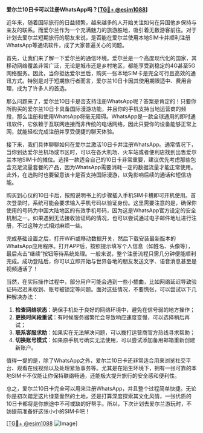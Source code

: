 **爱尔兰10日卡可以注册WhatsApp吗？[[TG💪+ @esim1088](https://t.me/s/esim1088)]**

近年来，随着国际旅行的日益频繁，越来越多的人开始关注如何在异国他乡保持与亲友的联系。而爱尔兰作为一个充满魅力的旅游胜地，吸引着无数游客前往。对于计划去爱尔兰短期旅行的朋友来说，是否能在爱尔兰使用本地SIM卡并顺利注册WhatsApp等通讯软件，成了大家普遍关心的问题。

首先，让我们来了解一下爱尔兰的通信环境。爱尔兰是一个高度现代化的国家，其移动网络覆盖非常广泛，无论是城市还是乡村地区，都能享受到稳定的4G甚至5G网络服务。因此，当你抵达爱尔兰后，购买一张本地SIM卡是完全可行且高效的通讯方式。特别是对于短期旅行者而言，爱尔兰10日卡因其使用期限适中、费用合理，成为了许多人的首选。

那么问题来了，爱尔兰10日卡是否支持注册WhatsApp呢？答案是肯定的！只要你所购买的爱尔兰10日卡具备国际漫游功能，并且你的手机支持当地运营商的频段，那么注册和使用WhatsApp将毫无障碍。WhatsApp是一款全球通用的即时通讯软件，它依赖于互联网连接而非传统的电话网络，因此只要你的设备能够正常上网，就能轻松完成注册并享受便捷的聊天体验。

接下来，我们具体聊聊如何在爱尔兰激活10日卡并注册WhatsApp。通常情况下，当你到达爱尔兰机场或市区时，可以在各大机场、火车站或者便利店找到出售爱尔兰本地SIM卡的摊位。选择一款适合自己的10日卡非常重要，建议优先考虑那些包含充足流量套餐的产品，因为WhatsApp需要消耗一定的数据流量才能正常使用。此外，在选购时也要留意该卡是否支持国际漫游，以免影响后续的通话和短信功能。

购买到心仪的10日卡后，按照说明书上的步骤插入手机SIM卡槽即可开机使用。首次登录时，系统可能会要求输入手机号码以验证身份。这里需要注意的是，确保你使用的号码为中国大陆地区的有效手机号码，因为这是WhatsApp官方设定的安全机制之一。如果遇到无法接收验证码的情况，也可以尝试通过电子邮件地址进行注册，不过这种方式相对麻烦一些。

完成基础设置之后，打开WiFi或移动数据开关，然后下载安装最新版本的WhatsApp应用程序。打开APP后，按照提示填写个人信息（如姓名、头像等），最后点击“继续”按钮等待系统处理。一般来说，整个注册流程只需几分钟便能顺利完成。成功登陆后，你可以立即开始与世界各地的朋友发送文字、语音消息甚至是视频通话了！

当然，在实际操作过程中，部分用户可能会遇到一些小插曲，比如网络延迟导致验证码迟迟未收到、账号被锁定等问题。面对这些情况，不要慌张，可以尝试以下几种解决办法：

1. **检查网络状态**：确保手机处于良好的网络环境中，避免在信号弱的地方操作；
2. **更换时间段重试**：有时候服务器繁忙会导致响应速度变慢，可以选择稍后再试；
3. **联系客服求助**：如果实在无法解决问题，可以拨打运营商官方热线寻求帮助；
4. **切换账号模式**：如果原手机号确实无法使用，可以尝试添加备用邮箱重新创建新账户。

值得一提的是，除了WhatsApp之外，爱尔兰10日卡还非常适合用来浏览社交平台、观看在线视频以及处理紧急事务等。尤其是在陌生环境下，拥有一张可靠的本地SIM卡不仅能让你保持联络畅通，还能极大提升旅行的安全感和便利性。

总之，爱尔兰10日卡完全可以用来注册WhatsApp，并且整个过程简单快捷。无论你是初次踏足这片绿意盎然的土地，还是打算深度探索其文化风情，一张优质的10日卡都将是你旅途中不可或缺的好帮手。所以，下次计划去爱尔兰游玩时，不妨提前准备好这张小小的SIM卡吧！

[[TG💪+ @esim1088](https://t.me/s/esim1088) ![Image](https://i.postimg.cc/4NQfJmqS/Snipaste-2025-05-13-00-14-12.png)]